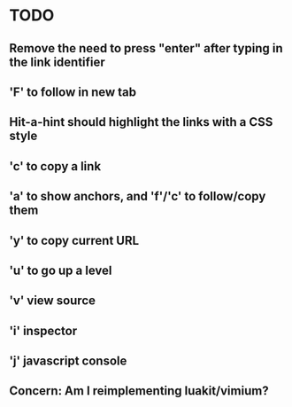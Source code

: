 # TODO

## Remove the need to press "enter" after typing in the link identifier

## 'F' to follow in new tab

## Hit-a-hint should highlight the links with a CSS style

## 'c' to copy a link

## 'a' to show anchors, and 'f'/'c' to follow/copy them

## 'y' to copy current URL

## 'u' to go up a level

## 'v' view source

## 'i' inspector

## 'j' javascript console

## Concern: Am I reimplementing luakit/vimium?
